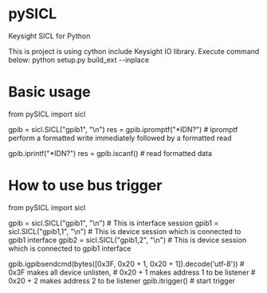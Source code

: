 # pySICL
Keysight SICL for Python

This is project is using cython include Keysight IO library.
Execute command below:
python setup.py build_ext --inplace


# Basic usage

from pySICL import sicl

gpib = sicl.SICL("gpib1", "\n")
res = gpib.ipromptf("*IDN?")  # ipromptf perform a formatted write immediately followed by a formatted read

gpib.iprintf("*IDN?")
res = gpib.iscanf()  # read formatted data


# How to use bus trigger

from pySICL import sicl

gpib = sicl.SICL("gpib1", "\n")  # This is interface session
gpib1 = sicl.SICL("gpib1,1", "\n")  # This is device session which is connected to gpib1 interface
gpib2 = sicl.SICL("gpib1,2", "\n")  # This is device session which is connected to gpib1 interface

gpib.igpibsendcmd(bytes([0x3F, 0x20 + 1, 0x20 + 1]).decode('utf-8'))  # 0x3F makes all device unlisten,
                                                                      # 0x20 + 1 makes address 1 to be listener
                                                                      # 0x20 + 2 makes address 2 to be listener
gpib.itrigger()  # start trigger
